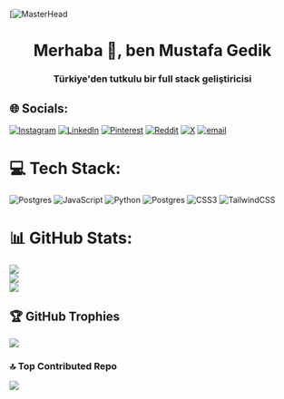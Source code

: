[![MasterHead](https://www.codingbytes.com/wp-content/uploads/2022/03/full-stack-web-development.jpg)
<h1 align="center">Merhaba 👋, ben Mustafa Gedik</h1>
<h3 align="center">Türkiye'den tutkulu bir full stack geliştiricisi</h3>



## 🌐 Socials:
[![Instagram](https://img.shields.io/badge/Instagram-%23E4405F.svg?logo=Instagram&logoColor=white)](https://instagram.com/_mustafagedik) [![LinkedIn](https://img.shields.io/badge/LinkedIn-%230077B5.svg?logo=linkedin&logoColor=white)](https://linkedin.com/in/mustafa-gedik-964366270) [![Pinterest](https://img.shields.io/badge/Pinterest-%23E60023.svg?logo=Pinterest&logoColor=white)](https://pinterest.com/mustafagedik21) [![Reddit](https://img.shields.io/badge/Reddit-%23FF4500.svg?logo=Reddit&logoColor=white)](https://reddit.com/user/CyberPit) [![X](https://img.shields.io/badge/X-black.svg?logo=X&logoColor=white)](https://x.com/_MustafaGedik) [![email](https://img.shields.io/badge/Email-D14836?logo=gmail&logoColor=white)](mailto:gs.mustafagedik@gmail.com) 

# 💻 Tech Stack:
![Postgres](https://img.shields.io/badge/postgres-%23316192.svg?style=for-the-badge&logo=postgresql&logoColor=white) ![JavaScript](https://img.shields.io/badge/javascript-%23323330.svg?style=for-the-badge&logo=javascript&logoColor=%23F7DF1E) ![Python](https://img.shields.io/badge/python-3670A0?style=for-the-badge&logo=python&logoColor=ffdd54) ![Postgres](https://img.shields.io/badge/postgres-%23316192.svg?style=for-the-badge&logo=postgresql&logoColor=white) ![CSS3](https://img.shields.io/badge/css3-%231572B6.svg?style=for-the-badge&logo=css3&logoColor=white) ![TailwindCSS](https://img.shields.io/badge/tailwindcss-%2338B2AC.svg?style=for-the-badge&logo=tailwind-css&logoColor=white)
# 📊 GitHub Stats:
![](https://github-readme-stats.vercel.app/api?username=cpu-mustafa&theme=default&hide_border=false&include_all_commits=true&count_private=true)<br/>
![](https://nirzak-streak-stats.vercel.app/?user=cpu-mustafa&theme=default&hide_border=false)<br/>
![](https://github-readme-stats.vercel.app/api/top-langs/?username=cpu-mustafa&theme=default&hide_border=false&include_all_commits=true&count_private=true&layout=compact)

## 🏆 GitHub Trophies
![](https://github-profile-trophy.vercel.app/?username=cpu-mustafa&theme=ambient_gradient&no-frame=true&no-bg=false&margin-w=4)

### 🔝 Top Contributed Repo
![](https://github-contributor-stats.vercel.app/api?username=cpu-mustafa&limit=5&theme=swift&combine_all_yearly_contributions=true)

<!-- Proudly created with GPRM ( https://gprm.itsvg.in ) -->
